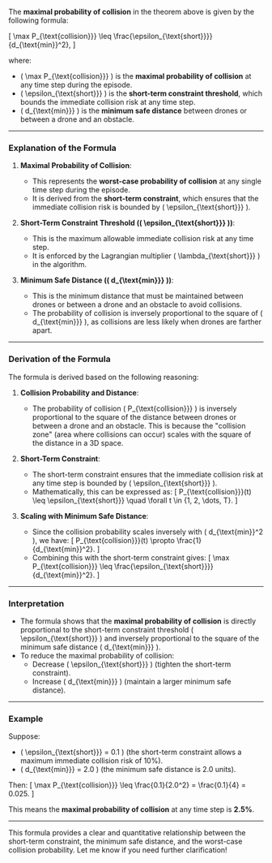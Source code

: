 The **maximal probability of collision** in the theorem above is given by the following formula:

\[
\max P_{\text{collision}}} \leq \frac{\epsilon_{\text{short}}}}{d_{\text{min}}^2},
\]

where:
- \( \max P_{\text{collision}}} \) is the **maximal probability of collision** at any time step during the episode.
- \( \epsilon_{\text{short}}} \) is the **short-term constraint threshold**, which bounds the immediate collision risk at any time step.
- \( d_{\text{min}}} \) is the **minimum safe distance** between drones or between a drone and an obstacle.

---

### **Explanation of the Formula**

1. **Maximal Probability of Collision**:
   - This represents the **worst-case probability of collision** at any single time step during the episode.
   - It is derived from the **short-term constraint**, which ensures that the immediate collision risk is bounded by \( \epsilon_{\text{short}}} \).

2. **Short-Term Constraint Threshold (\( \epsilon_{\text{short}}} \))**:
   - This is the maximum allowable immediate collision risk at any time step.
   - It is enforced by the Lagrangian multiplier \( \lambda_{\text{short}}} \) in the algorithm.

3. **Minimum Safe Distance (\( d_{\text{min}}} \))**:
   - This is the minimum distance that must be maintained between drones or between a drone and an obstacle to avoid collisions.
   - The probability of collision is inversely proportional to the square of \( d_{\text{min}}} \), as collisions are less likely when drones are farther apart.

---

### **Derivation of the Formula**

The formula is derived based on the following reasoning:

1. **Collision Probability and Distance**:
   - The probability of collision \( P_{\text{collision}}} \) is inversely proportional to the square of the distance between drones or between a drone and an obstacle. This is because the "collision zone" (area where collisions can occur) scales with the square of the distance in a 3D space.

2. **Short-Term Constraint**:
   - The short-term constraint ensures that the immediate collision risk at any time step is bounded by \( \epsilon_{\text{short}}} \).
   - Mathematically, this can be expressed as:
     \[
     P_{\text{collision}}}(t) \leq \epsilon_{\text{short}}} \quad \forall t \in \{1, 2, \dots, T\}.
     \]

3. **Scaling with Minimum Safe Distance**:
   - Since the collision probability scales inversely with \( d_{\text{min}}^2 \), we have:
     \[
     P_{\text{collision}}}(t) \propto \frac{1}{d_{\text{min}}^2}.
     \]
   - Combining this with the short-term constraint gives:
     \[
     \max P_{\text{collision}}} \leq \frac{\epsilon_{\text{short}}}}{d_{\text{min}}^2}.
     \]

---

### **Interpretation**

- The formula shows that the **maximal probability of collision** is directly proportional to the short-term constraint threshold \( \epsilon_{\text{short}}} \) and inversely proportional to the square of the minimum safe distance \( d_{\text{min}}} \).
- To reduce the maximal probability of collision:
  - Decrease \( \epsilon_{\text{short}}} \) (tighten the short-term constraint).
  - Increase \( d_{\text{min}}} \) (maintain a larger minimum safe distance).

---

### **Example**

Suppose:
- \( \epsilon_{\text{short}}} = 0.1 \) (the short-term constraint allows a maximum immediate collision risk of 10%).
- \( d_{\text{min}}} = 2.0 \) (the minimum safe distance is 2.0 units).

Then:
\[
\max P_{\text{collision}}} \leq \frac{0.1}{2.0^2} = \frac{0.1}{4} = 0.025.
\]

This means the **maximal probability of collision** at any time step is **2.5%**.

---

This formula provides a clear and quantitative relationship between the short-term constraint, the minimum safe distance, and the worst-case collision probability. Let me know if you need further clarification!
